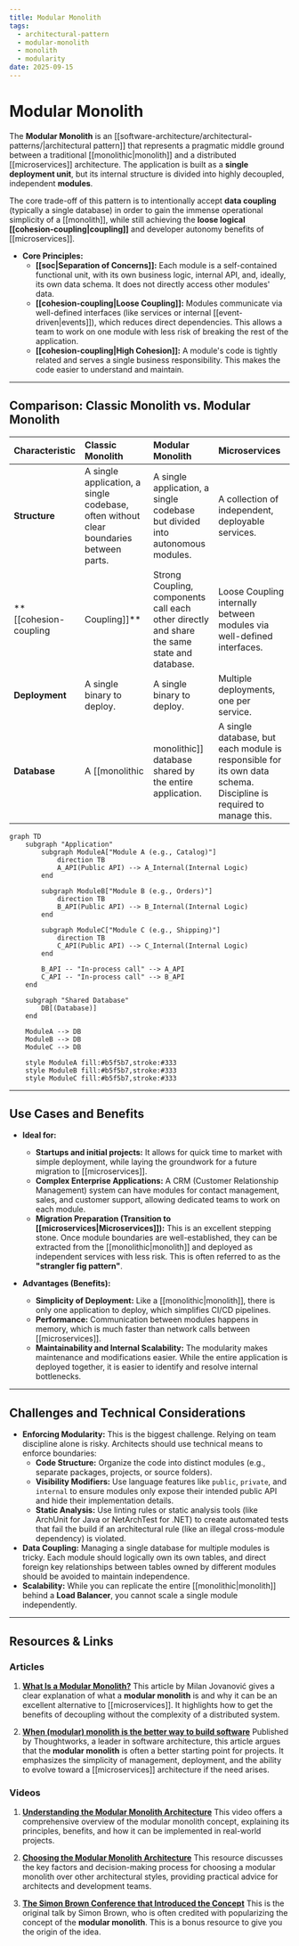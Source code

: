 ```yaml
---
title: Modular Monolith
tags:
  - architectural-pattern
  - modular-monolith
  - monolith
  - modularity
date: 2025-09-15
---
```

# Modular Monolith

The **Modular Monolith** is an [[software-architecture/architectural-patterns/|architectural pattern]] that represents a pragmatic middle ground between a traditional [[monolithic|monolith]] and a distributed [[microservices]] architecture. The application is built as a **single deployment unit**, but its internal structure is divided into highly decoupled, independent **modules**.

The core trade-off of this pattern is to intentionally accept **data coupling** (typically a single database) in order to gain the immense operational simplicity of a [[monolith]], while still achieving the **loose logical [[cohesion-coupling|coupling]]** and developer autonomy benefits of [[microservices]].

* **Core Principles:**
    * **[[soc|Separation of Concerns]]:** Each module is a self-contained functional unit, with its own business logic, internal API, and, ideally, its own data schema. It does not directly access other modules' data.
    * **[[cohesion-coupling|Loose Coupling]]:** Modules communicate via well-defined interfaces (like services or internal [[event-driven|events]]), which reduces direct dependencies. This allows a team to work on one module with less risk of breaking the rest of the application.
    * **[[cohesion-coupling|High Cohesion]]:** A module's code is tightly related and serves a single business responsibility. This makes the code easier to understand and maintain.

---

## Comparison: Classic Monolith vs. Modular Monolith

| Characteristic | Classic Monolith | Modular Monolith | Microservices |
| :--- | :--- | :--- | :--- |
| **Structure** | A single application, a single codebase, often without clear boundaries between parts. | A single application, a single codebase but divided into autonomous modules. | A collection of independent, deployable services. |
| **[[cohesion-coupling|Coupling]]** | Strong Coupling, components call each other directly and share the same state and database. | Loose Coupling internally between modules via well-defined interfaces. | Loose Coupling between services, communication over the network (e.g., REST, gRPC). |
| **Deployment** | A single binary to deploy. | A single binary to deploy. | Multiple deployments, one per service. |
| **Database** | A [[monolithic|monolithic]] database shared by the entire application. | A single database, but each module is responsible for its own data schema. Discipline is required to manage this. | Each microservice has its own database. |

```mermaid
graph TD
    subgraph "Application"
        subgraph ModuleA["Module A (e.g., Catalog)"]
            direction TB
            A_API(Public API) --> A_Internal(Internal Logic)
        end

        subgraph ModuleB["Module B (e.g., Orders)"]
            direction TB
            B_API(Public API) --> B_Internal(Internal Logic)
        end

        subgraph ModuleC["Module C (e.g., Shipping)"]
            direction TB
            C_API(Public API) --> C_Internal(Internal Logic)
        end

        B_API -- "In-process call" --> A_API
        C_API -- "In-process call" --> B_API
    end

    subgraph "Shared Database"
        DB[(Database)]
    end

    ModuleA --> DB
    ModuleB --> DB
    ModuleC --> DB

    style ModuleA fill:#b5f5b7,stroke:#333
    style ModuleB fill:#b5f5b7,stroke:#333
    style ModuleC fill:#b5f5b7,stroke:#333
```

---

## Use Cases and Benefits

* **Ideal for:**
    * **Startups and initial projects:** It allows for quick time to market with simple deployment, while laying the groundwork for a future migration to [[microservices]].
    * **Complex Enterprise Applications:** A CRM (Customer Relationship Management) system can have modules for contact management, sales, and customer support, allowing dedicated teams to work on each module.
    * **Migration Preparation (Transition to [[microservices|Microservices]]):** This is an excellent stepping stone. Once module boundaries are well-established, they can be extracted from the [[monolithic|monolith]] and deployed as independent services with less risk. This is often referred to as the **"strangler fig pattern"**.

* **Advantages (Benefits):**
    * **Simplicity of Deployment:** Like a [[monolithic|monolith]], there is only one application to deploy, which simplifies CI/CD pipelines.
    * **Performance:** Communication between modules happens in memory, which is much faster than network calls between [[microservices]].
    * **Maintainability and Internal Scalability:** The modularity makes maintenance and modifications easier. While the entire application is deployed together, it is easier to identify and resolve internal bottlenecks.

---

## Challenges and Technical Considerations

* **Enforcing Modularity:** This is the biggest challenge. Relying on team discipline alone is risky. Architects should use technical means to enforce boundaries:
    *   **Code Structure:** Organize the code into distinct modules (e.g., separate packages, projects, or source folders).
    *   **Visibility Modifiers:** Use language features like `public`, `private`, and `internal` to ensure modules only expose their intended public API and hide their implementation details.
    *   **Static Analysis:** Use linting rules or static analysis tools (like ArchUnit for Java or NetArchTest for .NET) to create automated tests that fail the build if an architectural rule (like an illegal cross-module dependency) is violated.
* **Data Coupling:** Managing a single database for multiple modules is tricky. Each module should logically own its own tables, and direct foreign key relationships between tables owned by different modules should be avoided to maintain independence.
* **Scalability:** While you can replicate the entire [[monolithic|monolith]] behind a **Load Balancer**, you cannot scale a single module independently.

---

## **Resources & Links**

### **Articles**

1.  **[What Is a Modular Monolith?](https://www.milanjovanovic.tech/blog/what-is-a-modular-monolith)**
    This article by Milan Jovanović gives a clear explanation of what a **modular monolith** is and why it can be an excellent alternative to [[microservices]]. It highlights how to get the benefits of decoupling without the complexity of a distributed system.

2.  **[When (modular) monolith is the better way to build software](https://www.thoughtworks.com/insights/blog/microservices/modular-monolith-better-way-build-software)**
    Published by Thoughtworks, a leader in software architecture, this article argues that the **modular monolith** is often a better starting point for projects. It emphasizes the simplicity of management, deployment, and the ability to evolve toward a [[microservices]] architecture if the need arises.

### **Videos**

1.  **[Understanding the Modular Monolith Architecture](https://www.youtube.com/watch?v=ikuu3QIuJuc)**
    This video offers a comprehensive overview of the modular monolith concept, explaining its principles, benefits, and how it can be implemented in real-world projects.

2.  **[Choosing the Modular Monolith Architecture](https://www.youtube.com/watch?v=Xo3rsiZYsJQ&list=PLYpjLpq5ZDGvOGMF2tIHEkPKf7_5tXwr4)**
    This resource discusses the key factors and decision-making process for choosing a modular monolith over other architectural styles, providing practical advice for architects and development teams.

3.  **[The Simon Brown Conference that Introduced the Concept](https://www.youtube.com/watch?v=5OjqD-ow8GE)**
    This is the original talk by Simon Brown, who is often credited with popularizing the concept of the **modular monolith**. This is a bonus resource to give you the origin of the idea.